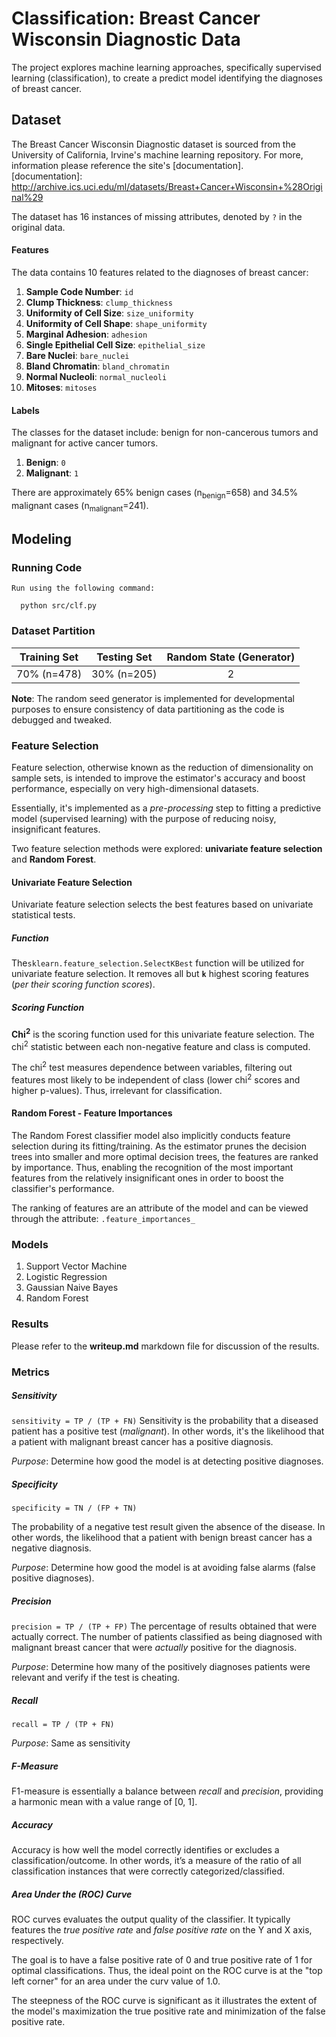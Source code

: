 # Classification: Breast Cancer Wisconsin Diagnostic Data
The project explores machine learning approaches, specifically supervised learning (classification), to create
a predict model identifying the diagnoses of breast cancer.

## Dataset
The Breast Cancer Wisconsin Diagnostic dataset is sourced from the University of California, Irvine's machine 
learning repository. For more, information please reference the site's [documentation].  
[documentation]: http://archive.ics.uci.edu/ml/datasets/Breast+Cancer+Wisconsin+%28Original%29

The dataset has 16 instances of missing attributes, denoted by `?` in the original data.  

#### Features
The data contains 10 features related to the diagnoses of breast cancer:
  1. **Sample Code Number**: `id`
  2. **Clump Thickness**: `clump_thickness`
  3. **Uniformity of Cell Size**: `size_uniformity`
  4. **Uniformity of Cell Shape**: `shape_uniformity`
  5. **Marginal Adhesion**: `adhesion`
  6. **Single Epithelial Cell Size**: `epithelial_size`
  7. **Bare Nuclei**: `bare_nuclei`
  8. **Bland Chromatin**: `bland_chromatin`
  9. **Normal Nucleoli**: `normal_nucleoli`
  10. **Mitoses**: `mitoses`


#### Labels
The classes for the dataset include: benign for non-cancerous tumors and malignant for active cancer tumors.
  1. **Benign**: `0`
  2. **Malignant**: `1`
  
There are approximately 65% benign cases (n<sub>benign</sub>=658) and 34.5% malignant cases (n<sub>malignant</sub>=241).
  

## Modeling
### Running Code
```
Run using the following command:
    
  python src/clf.py
```

### Dataset Partition
Training Set | Testing Set | Random State (Generator)
:---: | :---: | :---:
70% (n=478) | 30% (n=205) | 2

**Note**: The random seed generator is implemented for developmental purposes to ensure consistency of data partitioning
as the code is debugged and tweaked.

### Feature Selection
Feature selection, otherwise known as the reduction of dimensionality on sample sets, is intended to
improve the estimator's accuracy and boost performance, especially on very high-dimensional datasets.  

Essentially, it's implemented as a *pre-processing* step to fitting a predictive model (supervised learning) with the 
purpose of reducing noisy, insignificant features.

Two feature selection methods were explored: **univariate feature selection** and **Random Forest**.
#### Univariate Feature Selection
Univariate feature selection selects the best features based on univariate statistical tests.

##### Function
The`sklearn.feature_selection.SelectKBest` function will be utilized for univariate feature selection. It removes all but
**`k`** highest scoring features (*per their scoring function scores*).  

##### Scoring Function
**Chi<sup>2</sup>** is the scoring function used for this univariate feature selection. The chi<sup>2</sup> statistic 
 between each non-negative feature and class is computed.
 
 The chi<sup>2</sup> test measures dependence between variables, filtering out features most likely to be independent
 of class (lower chi<sup>2</sup> scores and higher p-values). Thus, irrelevant for classification.

#### Random Forest - Feature Importances
The Random Forest classifier model also implicitly conducts feature selection during its fitting/training. As the estimator
prunes the decision trees into smaller and more optimal decision trees, the features are ranked by importance. Thus, 
enabling the recognition of the most important features from the relatively insignificant ones in order to boost the 
classifier's performance.

The ranking of features are an attribute of the model and can be viewed through the attribute: `.feature_importances_`

### Models
1. Support Vector Machine
2. Logistic Regression
3. Gaussian Naive Bayes
4. Random Forest


### Results
Please refer to the **writeup.md** markdown file for discussion of the results.

### Metrics
##### Sensitivity
`sensitivity = TP / (TP + FN)`
Sensitivity is the probability that a diseased patient has a positive test (*malignant*). In other words, it's the 
likelihood that a patient with malignant breast cancer has a positive diagnosis.

*Purpose*: Determine how good the model is at detecting positive diagnoses.

##### Specificity
`specificity = TN / (FP + TN)`

The probability of a negative test result given the absence of the disease. In other words, the likelihood that a 
patient with benign breast cancer has a negative diagnosis.

*Purpose*: Determine how good the model is at avoiding false alarms (false positive diagnoses).

##### Precision
`precision = TP / (TP + FP)`
The percentage of results obtained that were actually correct. The number of patients classified as being diagnosed with
malignant breast cancer that were *actually* positive for the diagnosis.

*Purpose*: Determine how many of the positively diagnoses patients were relevant and verify if the test is cheating.

##### Recall
`recall = TP / (TP + FN)`

*Purpose*: Same as sensitivity

##### F-Measure
F1-measure is essentially a balance between *recall* and *precision*, providing a harmonic mean with a value range 
of [0, 1].

##### Accuracy
Accuracy is how well the model correctly identifies or excludes a classification/outcome. In other words, it’s a measure 
of the ratio of all classification instances that were correctly categorized/classified. 

##### Area Under the (ROC) Curve 
ROC curves evaluates the output quality of the classifier. It typically features the *true positive rate* and *false 
positive rate* on the Y and X axis, respectively.  

The goal is to have a false positive rate of 0 and true positive rate of 1 for optimal classifications. Thus, the ideal
point on the ROC curve is at the "top left corner" for an area under the curv value of 1.0.

The steepness of the ROC curve is significant as it illustrates the extent of the model's maximization the true positive 
rate and minimization of the false positive rate.